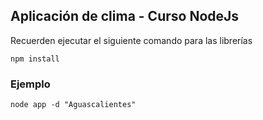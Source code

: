 ## Aplicación de clima - Curso NodeJs

Recuerden ejecutar el siguiente comando para las librerías

```npm install```


### Ejemplo

``` node app -d "Aguascalientes" ```